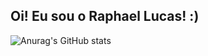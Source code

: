 ## Oi! Eu sou o Raphael Lucas! :)

![Anurag's GitHub stats](https://github-readme-stats.vercel.app/api?username=raphaellmp&&count_private=true&show_icons=true&theme=dark)
